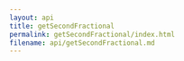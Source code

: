 ```yaml
---
layout: api
title: getSecondFractional
permalink: getSecondFractional/index.html
filename: api/getSecondFractional.md
---
```


